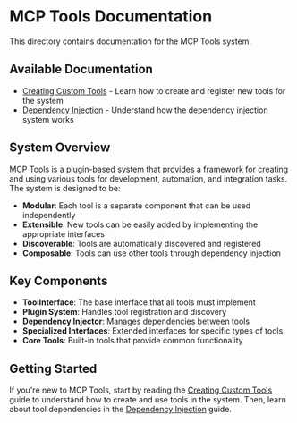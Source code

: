 # MCP Tools Documentation

This directory contains documentation for the MCP Tools system.

## Available Documentation

- [Creating Custom Tools](creating_tools.md) - Learn how to create and register new tools for the system
- [Dependency Injection](dependency_injection.md) - Understand how the dependency injection system works

## System Overview

MCP Tools is a plugin-based system that provides a framework for creating and using various tools for development, automation, and integration tasks. The system is designed to be:

- **Modular**: Each tool is a separate component that can be used independently
- **Extensible**: New tools can be easily added by implementing the appropriate interfaces
- **Discoverable**: Tools are automatically discovered and registered
- **Composable**: Tools can use other tools through dependency injection

## Key Components

- **ToolInterface**: The base interface that all tools must implement
- **Plugin System**: Handles tool registration and discovery
- **Dependency Injector**: Manages dependencies between tools
- **Specialized Interfaces**: Extended interfaces for specific types of tools
- **Core Tools**: Built-in tools that provide common functionality

## Getting Started

If you're new to MCP Tools, start by reading the [Creating Custom Tools](creating_tools.md) guide to understand how to create and use tools in the system. Then, learn about tool dependencies in the [Dependency Injection](dependency_injection.md) guide. 